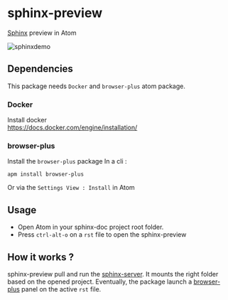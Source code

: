 # sphinx-preview
[Sphinx](http://www.sphinx-doc.org/) preview in Atom


![sphinxdemo](https://raw.githubusercontent.com/dldl/sphinx-preview/master/sphinxdemo.gif)

## Dependencies
This package needs `Docker` and `browser-plus` atom package.

### Docker
Install docker   
https://docs.docker.com/engine/installation/

### browser-plus
Install the `browser-plus` package
In a cli :
```
apm install browser-plus
```
Or via the `Settings View : Install` in Atom

## Usage
- Open Atom in your sphinx-doc project root folder.
- Press `ctrl-alt-o` on a `rst` file to open the sphinx-preview

## How it works ?
sphinx-preview pull and run the [sphinx-server](https://hub.docker.com/r/dldl/sphinx-server/). It mounts the right folder based on the opened project. Eventually, the package launch a [browser-plus](https://atom.io/packages/browser-plus) panel on the active `rst` file.
